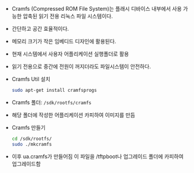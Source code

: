 - Cramfs (Compressed ROM File System)는 플래시 디바이스 내부에서 사용 가능한 압축된 읽기 전용 리눅스 파일 시스템이다.
- 간단하고 공간 효율적이다.
- 메모리 크기가 작은 임베디드 디자인에 활용된다.
- 현재 시스템에서 사용자 어플리케이션 실행폴더로 활용
- 읽기 전용으로 중간에 전원이 꺼지더라도 파일시스템이 안전하다.

- Cramfs Util 설치
  
    ```bash
    sudo apt-get install cramfsprogs
    ```

- Cramfs 폴더: `/sdk/rootfs/cramfs`
- 해당 폴더에 작성한 어플리케이션 카피하여 이미지를 만듬
  
- Cramfs 만들기
  ```bash
  cd /sdk/rootfs/
  sudo ./mkcramfs
  ```

- 이후 ua.cramfs가 만들어짐 이 파일을 /tftpboot나 업그레이드 폴더에 카피하여 업그레이드함

